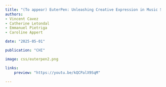 ```yaml
---
title: "(To appear) EuterPen: Unleashing Creative Expression in Music Score Writing"
authors:
- Vincent Cavez
- Catherine Letondal
- Emmanuel Pietriga
- Caroline Appert

date: "2025-05-01"

publication: "CHI"

image: css/euterpen2.png

links:
    preview: "https://youtu.be/kQCPalX9SqM"
   
---
```

